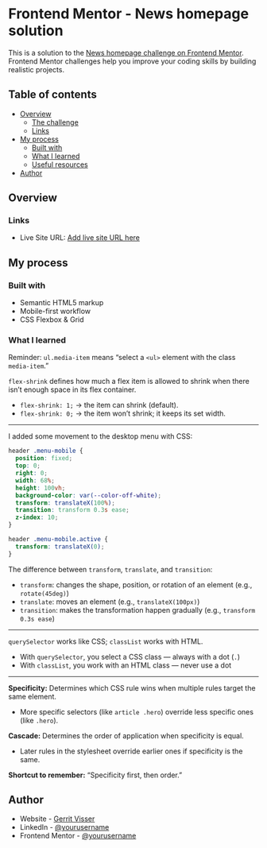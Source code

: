 # Frontend Mentor - News homepage solution

This is a solution to the [News homepage challenge on Frontend Mentor](https://www.frontendmentor.io/challenges/news-homepage-H6SWTa1MFl). Frontend Mentor challenges help you improve your coding skills by building realistic projects.

## Table of contents

- [Overview](#overview)
  - [The challenge](#the-challenge)
  - [Links](#links)
- [My process](#my-process)
  - [Built with](#built-with)
  - [What I learned](#what-i-learned)
  - [Useful resources](#useful-resources)
- [Author](#author)

## Overview

### Links

- Live Site URL: [Add live site URL here](https://www.gerritvisser.nl/frontendmentor/challenges/25-news-homepage)

## My process

### Built with

- Semantic HTML5 markup
- Mobile-first workflow
- CSS Flexbox & Grid

### What I learned

Reminder: `ul.media-item` means “select a `<ul>` element with the class `media-item`.”

`flex-shrink` defines how much a flex item is allowed to shrink when there isn’t enough space in its flex container.

- `flex-shrink: 1;` → the item can shrink (default).
- `flex-shrink: 0;` → the item won’t shrink; it keeps its set width.

---

I added some movement to the desktop menu with CSS:

```css
header .menu-mobile {
  position: fixed;
  top: 0;
  right: 0;
  width: 68%;
  height: 100vh;
  background-color: var(--color-off-white);
  transform: translateX(100%);
  transition: transform 0.3s ease;
  z-index: 10;
}

header .menu-mobile.active {
  transform: translateX(0);
}
```

The difference between `transform`, `translate`, and `transition`:

- `transform`: changes the shape, position, or rotation of an element (e.g., `rotate(45deg)`)
- `translate`: moves an element (e.g., `translateX(100px)`)
- `transition`: makes the transformation happen gradually (e.g., `transform 0.3s ease`)

---

`querySelector` works like CSS; `classList` works with HTML.

- With `querySelector`, you select a CSS class — always with a dot (`.`)
- With `classList`, you work with an HTML class — never use a dot

---

**Specificity:** Determines which CSS rule wins when multiple rules target the same element.

- More specific selectors (like `article .hero`) override less specific ones (like `.hero`).

**Cascade:** Determines the order of application when specificity is equal.

- Later rules in the stylesheet override earlier ones if specificity is the same.

**Shortcut to remember:** “Specificity first, then order.”

## Author

- Website - [Gerrit Visser](https://www.gerritvisser.nl)
- LinkedIn - [@yourusername](https://www.linkedin.com/in/gerritvissernl/)
- Frontend Mentor - [@yourusername](https://www.frontendmentor.io/profile/gerritvisserNL)
